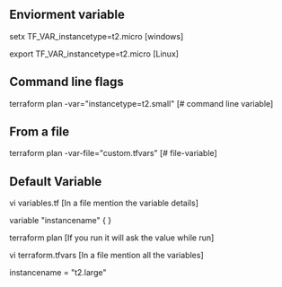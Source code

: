 ## Enviorment variable

setx TF_VAR_instancetype=t2.micro [windows]

export TF_VAR_instancetype=t2.micro [Linux]


## Command line flags
terraform plan -var="instancetype=t2.small" [# command line variable]

## From a file 

terraform plan -var-file="custom.tfvars" [# file-variable]

## Default Variable 

vi variables.tf [In a file mention the variable details]

variable "instancename" { }

terraform plan [If you run it will ask the value while run]

vi terraform.tfvars [In a file mention all the variables]

instancename = "t2.large"





